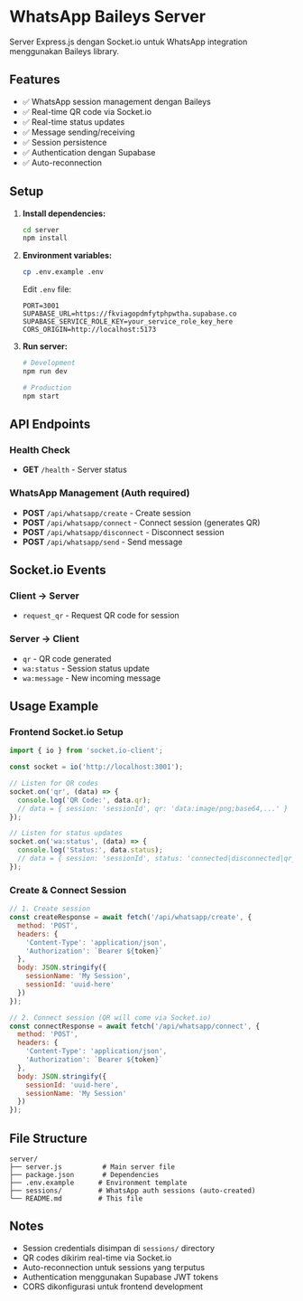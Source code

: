 # WhatsApp Baileys Server

Server Express.js dengan Socket.io untuk WhatsApp integration menggunakan Baileys library.

## Features

- ✅ WhatsApp session management dengan Baileys
- ✅ Real-time QR code via Socket.io  
- ✅ Real-time status updates
- ✅ Message sending/receiving
- ✅ Session persistence
- ✅ Authentication dengan Supabase
- ✅ Auto-reconnection

## Setup

1. **Install dependencies:**
   ```bash
   cd server
   npm install
   ```

2. **Environment variables:**
   ```bash
   cp .env.example .env
   ```
   
   Edit `.env` file:
   ```env
   PORT=3001
   SUPABASE_URL=https://fkviagopdmfytphpwtha.supabase.co
   SUPABASE_SERVICE_ROLE_KEY=your_service_role_key_here
   CORS_ORIGIN=http://localhost:5173
   ```

3. **Run server:**
   ```bash
   # Development
   npm run dev
   
   # Production  
   npm start
   ```

## API Endpoints

### Health Check
- **GET** `/health` - Server status

### WhatsApp Management (Auth required)
- **POST** `/api/whatsapp/create` - Create session
- **POST** `/api/whatsapp/connect` - Connect session (generates QR)
- **POST** `/api/whatsapp/disconnect` - Disconnect session
- **POST** `/api/whatsapp/send` - Send message

## Socket.io Events

### Client → Server
- `request_qr` - Request QR code for session

### Server → Client  
- `qr` - QR code generated
- `wa:status` - Session status update
- `wa:message` - New incoming message

## Usage Example

### Frontend Socket.io Setup
```javascript
import { io } from 'socket.io-client';

const socket = io('http://localhost:3001');

// Listen for QR codes
socket.on('qr', (data) => {
  console.log('QR Code:', data.qr);
  // data = { session: 'sessionId', qr: 'data:image/png;base64,...' }
});

// Listen for status updates
socket.on('wa:status', (data) => {
  console.log('Status:', data.status);
  // data = { session: 'sessionId', status: 'connected|disconnected|qr_required' }
});
```

### Create & Connect Session
```javascript
// 1. Create session
const createResponse = await fetch('/api/whatsapp/create', {
  method: 'POST',
  headers: { 
    'Content-Type': 'application/json',
    'Authorization': `Bearer ${token}`
  },
  body: JSON.stringify({ 
    sessionName: 'My Session',
    sessionId: 'uuid-here'
  })
});

// 2. Connect session (QR will come via Socket.io)
const connectResponse = await fetch('/api/whatsapp/connect', {
  method: 'POST', 
  headers: {
    'Content-Type': 'application/json',
    'Authorization': `Bearer ${token}`
  },
  body: JSON.stringify({ 
    sessionId: 'uuid-here',
    sessionName: 'My Session'
  })
});
```

## File Structure

```
server/
├── server.js          # Main server file
├── package.json       # Dependencies
├── .env.example      # Environment template
├── sessions/         # WhatsApp auth sessions (auto-created)
└── README.md         # This file
```

## Notes

- Session credentials disimpan di `sessions/` directory
- QR codes dikirim real-time via Socket.io  
- Auto-reconnection untuk sessions yang terputus
- Authentication menggunakan Supabase JWT tokens
- CORS dikonfigurasi untuk frontend development